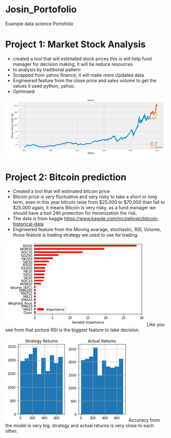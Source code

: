 # Josin_Portofolio
Example data science Portofolio


# Project 1: Market Stock Analysis
* created a tool that will estimated stock prices this is will help fund manager for decision making, it will be reduce resources
* to analysis by traditional pattern
* Scrapped from yahoo finance, it will make more Updated data
* Engineered feature from the close price and sales volume to get the values it used python, yahoo.
* Optimised 

![](https://github.com/josin29999/Josin_Portofolio/blob/main/images/Screenshot%20from%202022-01-04%2021-23-02.png)



# Project 2: Bitcoin prediction
* Created a tool that will estimated bitcoin price
* Bitcoin price is very fluctuative and very risky to take a short or long term, even in this year bitcoin raise from $25.000 to $70.000 than fall to $25.000 again, it means Bitcoin is very risky, as a fund manager we should have a tool 24h protection for minimization the risk.
* The data is from kaggle https://www.kaggle.com/mczielinski/bitcoin-historical-data
* Engineered feature from the Moving avarage, stochastic, RSI, Volume, those feature is trading strategy we used to use for trading.

![](https://github.com/josin29999/Josin_Portofolio/blob/main/images/Feature_Importance.png)
Like you see from that picture RSI is the biggest feature to take decision.

![](https://github.com/josin29999/Josin_Portofolio/blob/main/images/Histogram_Actual_vs_Strategy_returns.png)
Accuracy from the model is very big. strategy and actual returns is very close to each other.
